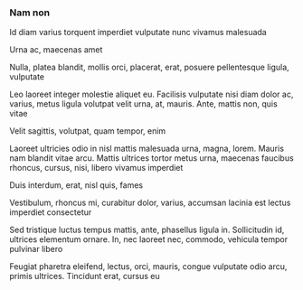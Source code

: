 ### Nam non

Id diam varius torquent imperdiet vulputate nunc vivamus malesuada

Urna ac, maecenas amet

Nulla, platea blandit, mollis orci, placerat, erat, posuere pellentesque ligula, vulputate

Leo laoreet integer molestie aliquet eu. Facilisis vulputate nisi diam dolor ac, varius, metus ligula volutpat velit urna, at, mauris. Ante, mattis non, quis vitae

Velit sagittis, volutpat, quam tempor, enim

Laoreet ultricies odio in nisl mattis malesuada urna, magna, lorem. Mauris nam blandit vitae arcu. Mattis ultrices tortor metus urna, maecenas faucibus rhoncus, cursus, nisi, libero vivamus imperdiet

Duis interdum, erat, nisl quis, fames

Vestibulum, rhoncus mi, curabitur dolor, varius, accumsan lacinia est lectus imperdiet consectetur

Sed tristique luctus tempus mattis, ante, phasellus ligula in. Sollicitudin id, ultrices elementum ornare. In, nec laoreet nec, commodo, vehicula tempor pulvinar libero

Feugiat pharetra eleifend, lectus, orci, mauris, congue vulputate odio arcu, primis ultrices. Tincidunt erat, cursus eu


